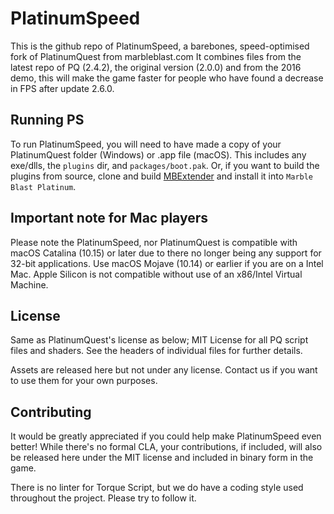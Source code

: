 # PlatinumSpeed

This is the github repo of PlatinumSpeed, a barebones, speed-optimised fork of PlatinumQuest from marbleblast.com
It combines files from the latest repo of PQ (2.4.2), the original version (2.0.0) and from the 2016 demo, this will make the game faster for people who have found a decrease in FPS after update 2.6.0.

## Running PS
To run PlatinumSpeed, you will need to have made a copy of your PlatinumQuest folder (Windows) or .app file (macOS). This includes any exe/dlls, the `plugins` dir, and `packages/boot.pak`. Or, if you want to build the plugins from source, clone and build [MBExtender](https://github.com/PlatinumTeam/MBExtender) and install it into `Marble Blast Platinum`.

## Important note for Mac players
Please note the PlatinumSpeed, nor PlatinumQuest is compatible with macOS Catalina (10.15) or later due to there no longer being any support for 32-bit applications. Use macOS Mojave (10.14) or earlier if you are on a Intel Mac. Apple Silicon is not compatible without use of an x86/Intel Virtual Machine.

## License
Same as PlatinumQuest's license as below;
MIT License for all PQ script files and shaders. See the headers of individual files for further details.

Assets are released here but not under any license. Contact us if you want to use them for your own purposes.

## Contributing
It would be greatly appreciated if you could help make PlatinumSpeed even better! 
While there's no formal CLA, your contributions, if included, will also be released here under the MIT license and included in binary form in the game.

There is no linter for Torque Script, but we do have a coding style used throughout the project. Please try to follow it.
